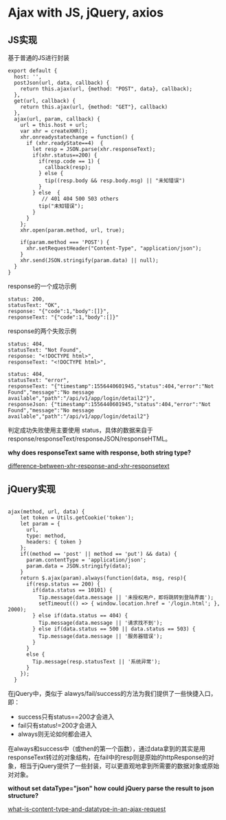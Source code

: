 # Ajax with JS, jQuery, axios



## JS实现


基于普通的JS进行封装

```
export default {
  host: '',
  postJson(url, data, callback) {
    return this.ajax(url, {method: "POST", data}, callback);
  },
  get(url, callback) {
    return this.ajax(url, {method: "GET"}, callback)  
  },
  ajax(url, param, callback) {
    url = this.host + url;
    var xhr = createXHR();
    xhr.onreadystatechange = function() {
      if (xhr.readyState==4)  {
        let resp = JSON.parse(xhr.responseText);
        if(xhr.status==200) {
          if(resp.code == 1) {
            callback(resp);
          } else {
            tip((resp.body && resp.body.msg) || "未知错误")
          }
        } else  {
	       // 401 404 500 503 others
          tip("未知错误");
        }
      }
    };
    xhr.open(param.method, url, true);
    
    if(param.method === 'POST') {
      xhr.setRequestHeader("Content-Type", "application/json");
    }
    xhr.send(JSON.stringify(param.data) || null);
  }
}
```

response的一个成功示例

```
status: 200,
statusText: "OK",
response: "{"code":1,"body":[]}",
responseText: "{"code":1,"body":[]}"
```

response的两个失败示例

```
status: 404,
statusText: "Not Found",
response: "<!DOCTYPE html>",
responseText: "<!DOCTYPE html>",
```

```
status: 404,
statusText: "error",
responseText: "{"timestamp":1556440601945,"status":404,"error":"Not Found","message":"No message available","path":"/api/v1/app/login/detail2"}",
responseJson: {"timestamp":1556440601945,"status":404,"error":"Not Found","message":"No message available","path":"/api/v1/app/login/detail2"}
```

判定成功失败使用主要使用 status，具体的数据来自于 response/responseText/responseJSON/responseHTML。


**why does responseText same with response, both string type?**

[difference-between-xhr-response-and-xhr-responsetext](https://stackoverflow.com/questions/46751610/difference-between-xhr-response-and-xhr-responsetext-on-xmlhttprequest)


## jQuery实现

```

ajax(method, url, data) {
    let token = Utils.getCookie('token');
    let param = { 
      url, 
      type: method, 
      headers: { token }
    };
    if((method == 'post' || method == 'put') && data) {
      param.contentType = 'application/json';
      param.data = JSON.stringify(data);
    } 
    return $.ajax(param).always(function(data, msg, resp){
      if(resp.status == 200) {
        if(data.status == 10101) {
          Tip.message(data.message || '未授权用户，即将跳转到登陆界面');
          setTimeout(() => { window.location.href = '/login.html'; }, 2000);
        } else if(data.status == 404) {
          Tip.message(data.message || '请求找不到');
        } else if(data.status == 500 || data.status == 503) {
          Tip.message(data.message || '服务器错误');
        }
      } 
      else {
        Tip.message(resp.statusText || '系统异常');
      }
    });
  }
```

在jQuery中，类似于 alawys/fail/success的方法为我们提供了一些快捷入口，即：
- success只有status==200才会进入
- fail只有status!=200才会进入
- always则无论如何都会进入


在always和success中（或then的第一个函数），通过data拿到的其实是用responseText转过的对象结构，在fail中的resp则是原始的httpResponse的对象，相当于jQuery提供了一些封装，可以更直观地拿到所需要的数据对象或原始对对象。


**without set dataType="json" how could jQuery parse the result to json structure?**

[what-is-content-type-and-datatype-in-an-ajax-request](https://stackoverflow.com/questions/18701282/what-is-content-type-and-datatype-in-an-ajax-request)

